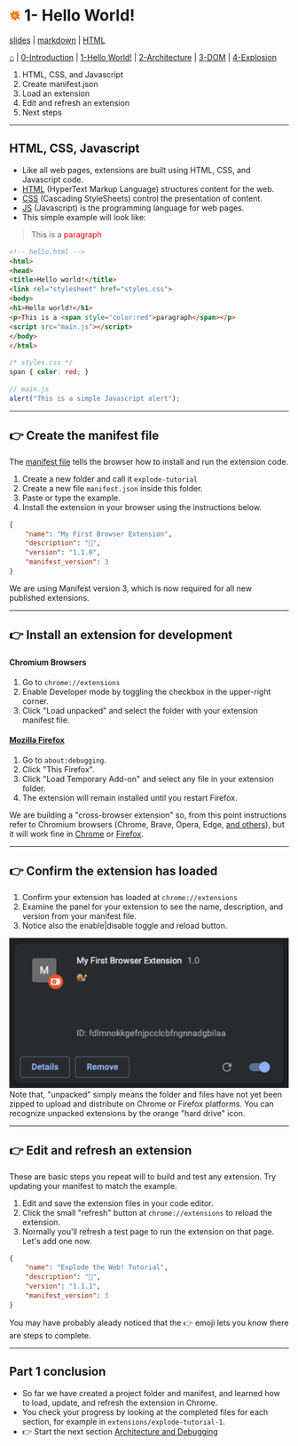 <!-- paginate: true -->

# <img width="4%" src="../../extension/explode-tutorial-final/assets/img/explosion-icon.svg"> 1- Hello World!

<span class="slides-small"><a href="../slides/1-hello-world.html">slides</a> | <span class="slides-small"><a href="../markdown/1-hello-world.md">markdown</a> | <a href="../www/1-hello-world.html">HTML</a></span>

<span class="slides-small">[⌂](../../README.md) | [0-Introduction](0-introduction.html) | [1-Hello World!](1-hello-world.html) | [2-Architecture](2-architecture.html) | [3-DOM](3-dom.html) | [4-Explosion](4-explosion.html)</span>

<!--
Presentation comments ...
-->

1. HTML, CSS, and Javascript
1. Create manifest.json
1. Load an extension
1. Edit and refresh an extension
1. Next steps




---

## HTML, CSS, Javascript

<div class="twocolumn">
<div class="col">

- Like all web pages, extensions are built using HTML, CSS, and Javascript code.
- <a target="_blank" href="https://www.w3schools.com/html/default.asp">HTML</a> (HyperText Markup Language) structures content for the web.
- <a target="_blank" href="https://www.w3schools.com/css/default.asp">CSS</a> (Cascading StyleSheets) control the presentation of content.
- <a target="_blank" href="https://www.w3schools.com/js/default.asp">JS</a> (Javascript) is the programming language for web pages.
- This simple example will look like:
> <p>This is a <span style="color:red">paragraph</span></p>

</div>
<div class="col">

```html
<!-- hello.html -->
<html>
<head>
<title>Hello world!</title>
<link rel="stylesheet" href="styles.css">
<body>
<h1>Hello world!</h1>
<p>This is a <span style="color:red">paragraph</span></p>
<script src="main.js"></script>
</body>
</html>
```

```css
/* styles.css */
span { color: red; }
```

```js
// main.js
alert("This is a simple Javascript alert");
```

</div>
</div>








---

## 👉 Create the manifest file

The <a target="_blank" href="https://developer.chrome.com/docs/extensions/mv3/manifest/">manifest file</a> tells the browser how to install and run the extension code.

<div class="twocolumn">
<div class="col">

1. Create a new folder and call it `explode-tutorial`
1. Create a new file `manifest.json` inside this folder.
1. Paste or type the example.
1. Install the extension in your browser using the instructions below.

</div>
<div class="col">

```json
{
	"name": "My First Browser Extension",
	"description": "🐌",
	"version": "1.1.0",
	"manifest_version": 3
}
```

<div class="slides-small caption">We are using Manifest version 3, which is now required for all new published extensions.</div>

</div>
</div>





---

## 👉 Install an extension for development


<div class="twocolumn">
<div class="col">

#### Chromium Browsers

1. Go to `chrome://extensions`
1. Enable Developer mode by toggling the checkbox in the upper-right corner.
1. Click "Load unpacked" and select the folder with your extension manifest file.

</div>
<div class="col">

#### <a target="_blank" href="https://developer.mozilla.org/en-US/docs/Mozilla/Add-ons/WebExtensions/Your_first_WebExtension#installing">Mozilla Firefox</a>

1. Go to `about:debugging`.
1. Click "This Firefox".
1. Click "Load Temporary Add-on" and select any file in your extension folder.
1. The extension will remain installed until you restart Firefox.

</div>
</div>

<div class="slides-small caption">We are building a "cross-browser extension" so, from this point instructions refer to Chromium browsers (Chrome, Brave, Opera, Edge, <a target="_blank" href="https://en.wikipedia.org/wiki/Chromium_(web_browser)#Browsers_based_on_Chromium">and others</a>), but it will work fine in <a target="_blank" href="https://developer.chrome.com/docs/extensions/mv3/getstarted/">Chrome</a> or <a target="_blank" href="https://developer.mozilla.org/en-US/docs/Mozilla/Add-ons/WebExtensions">Firefox</a>.</div>




---

## 👉 Confirm the extension has loaded

<div class="twocolumn">
<div class="col">

1. Confirm your extension has loaded at `chrome://extensions`
1. Examine the panel for your extension to see the name, description, and version from your manifest file.
1. Notice also the enable|disable toggle and reload button.

</div>
<div class="col">

<img width="550" src="../figures/tutorial-2022/1-1-installed.png">

<div class="slides-small caption">Note that, "unpacked" simply means the folder and files have not yet been zipped to upload and distribute on Chrome or Firefox platforms. You can recognize unpacked extensions by the orange "hard drive" icon.</div>

</div>
</div>





---

## 👉 Edit and refresh an extension

These are basic steps you repeat will to build and test any extension. Try updating your manifest to match the example.

<div class="twocolumn">
<div class="col">

1. Edit and save the extension files in your code editor.
1. Click the small "refresh" button at `chrome://extensions` to reload the extension.
1. Normally you'll refresh a test page to run the extension on that page. Let's add one now.

</div>
<div class="col">

```json
{
	"name": "Explode the Web! Tutorial",
	"description": "🐢",
	"version": "1.1.1",
	"manifest_version": 3
}
```

<div class="slides-small caption">You may have probably aleady noticed that the 👉 emoji lets you know there are steps to complete.</div>

</div>
</div>





---

## Part 1 conclusion

- So far we have created a project folder and manifest, and learned how to load, update, and refresh the extension in Chrome.
- You check your progress by looking at the completed files for each section, for example in `extensions/explode-tutorial-1`.
- 👉 Start the next section [Architecture and Debugging](2-architecture.html)
